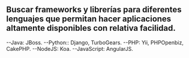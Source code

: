 ## Buscar frameworks y librerías para diferentes lenguajes que permitan hacer aplicaciones altamente disponibles con relativa facilidad.

--Java: JBoss.
--Python:: Django, TurboGears.
--PHP: Yii, PHPOpenbiz, CakePHP.
--NodeJS: Koa.
--JavaScript: AngularJS.
